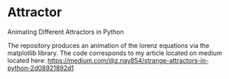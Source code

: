 # Attractor
Animating Different Attractors in Python

The repository produces an animation of the lorenz equations via the matplotlib library. 
The code corresponds to my article located on medium located here: https://medium.com/@z.nay854/strange-attractors-in-python-2d08921892d1
